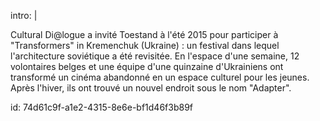 intro: |
  <p>Cultural Di@logue a invité Toestand à l'été 2015 pour participer à "Transformers" in Kremenchuk (Ukraine) : un festival dans lequel l'architecture soviétique a été revisitée. En l'espace d'une semaine, 12 volontaires belges et une équipe d'une quinzaine d'Ukrainiens ont transformé un cinéma abandonné en un espace culturel pour les jeunes. Après l'hiver, ils ont trouvé un nouvel endroit sous le nom "Adapter".<br>
  </p>
  
id: 74d61c9f-a1e2-4315-8e6e-bf1d46f3b89f
